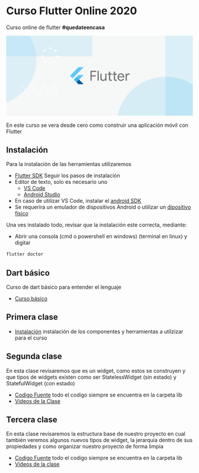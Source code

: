 # Curso Flutter Online 2020
Curso online de flutter **#quedateencasa**

![](image_readme/image.png)

En este curso se vera desde cero como construir una aplicación móvil con Flutter

## Instalación

Para la instalación de las herramientas utilizaremos
* [Flutter SDK](https://flutter.dev/docs/get-started/install) Seguir los pasos de instalación
* Editor de texto, solo es necesario uno
    * [VS Code](https://code.visualstudio.com/download)
    * [Android Studio](https://developer.android.com/studio)
* En caso de utilizar VS Code, instalar el [android SDK](https://developer.android.com/studio)
* Se requerira un emulador de dispositivos Android o utilizar un [dipositivo físico](https://www.jiho.com/es/recuperar-datos/habilitar-usb-depuracion-en-android.html)

Una ves instalado todo, revisar que la instalación este correcta, mediante:
* Abrir una consola (cmd o powershell en windows) (terminal en linux) y digitar
```bash
flutter doctor
```

## Dart básico

Curso de dart básico para entender el lenguaje
* [Curso básico](https://github.com/Alvardud/Curso-Flutter-online-2020/tree/dart-ejemplos/dart_ejemplos)

## Primera clase

* [Instalación](https://drive.google.com/open?id=1CmagS_Ox3IWVd2PLeBBdF6s_Lv27cV69) instalación de los componentes y herramientas a utilzizar para el curso

## Segunda clase

En esta clase revisaremos que es un widget, como estos se construyen y que tipos de widgets existen como ser StatelessWidget (sin estado) y StatefulWidget (con estado)

* [Codigo Fuente](https://github.com/Alvardud/Curso-Flutter-online-2020/tree/segunda_clase) todo el codigo siempre se encuentra en la carpeta lib
* [Videos de la Clase](https://drive.google.com/open?id=1ENLl9J_BfHudLX--4mMZaZYxPLc5Qe-S)


## Tercera clase

En esta clase revisaremos la estructura base de nuestro proyecto en cual también veremos algunos nuevos tipos de widget, la jerarquia dentro de sus propiedades y como organizar nuestro proyecto de forma limpia

* [Codigo Fuente](https://github.com/Alvardud/Curso-Flutter-online-2020/tree/tercera_clase) todo el codigo siempre se encuentra en la carpeta lib
* [Videos de la clase](https://drive.google.com/open?id=1gNNsOsULfHgPa1eIXzbiid_RzHsMyfbU)